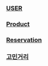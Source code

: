 ### [USER](https://github.com/kps990515/flab/tree/master/project_design/user)
### [Product](https://github.com/kps990515/flab/tree/master/project_design/product)
### [Reservation](https://github.com/kps990515/flab/tree/master/project_design/reservation)
### [고민거리](https://github.com/kps990515/flab/tree/master/project_design/thinking)


